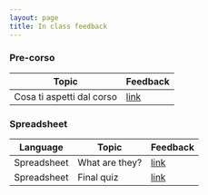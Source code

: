 ```yaml
---
layout: page
title: In class feedback
---
```


### Pre-corso

| Topic | Feedback |
|---|---|
| Cosa ti aspetti dal corso | [link](https://docs.google.com/forms/d/e/1FAIpQLSdRif1cE4CxPlRyeOEdCTus2HX2pR0nObTWFho6CWAtrFKw_g/viewform?usp=sf_link)|

### Spreadsheet

| Language | Topic | Feedback |
|---|---|---|
| Spreadsheet | What are they? | [link](https://docs.google.com/forms/d/e/1FAIpQLSdn72kwpJhvaQfhF3bf3vhUb8v7x0iQvHtoDIH85Wt2RmhuKQ/viewform?usp=sf_link)|
| Spreadsheet | Final quiz | [link](https://forms.gle/ddFidZtCETWGtXfDA_break)
